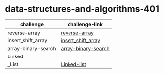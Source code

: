 # data-structures-and-algorithms-401


|challenge|challenge-link|
|----------|-----------|
|reverse-array|[reverse-array](https://github.com/FarahJamal/data-structures-and-algorithms-401/tree/main/array-reverse)|
|insert_shift_array|[insert_shift_array](https://github.com/FarahJamal/data-structures-and-algorithms-401/tree/main/array-insert-shift)|
|array-binary-search|[array-binary-search](https://github.com/FarahJamal/data-structures-and-algorithms-401/tree/main/array-binary-search)|
|Linked
_List|[Linked-list](https://github.com/FarahJamal/data-structures-and-algorithms-401/tree/main/linked-list)|
